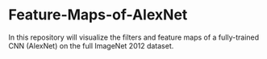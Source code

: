 # Feature-Maps-of-AlexNet

In this repository will visualize the filters and feature maps of a fully-trained CNN (AlexNet) on the full ImageNet 2012 dataset.
